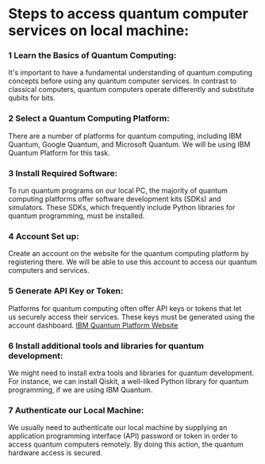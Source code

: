 # Steps to access quantum computer services on local machine:

### 1 Learn the Basics of Quantum Computing: 
It's important to have a fundamental understanding of quantum computing concepts before using any quantum computer services. In contrast to classical computers, quantum computers operate differently and substitute qubits for bits.

### 2 Select a Quantum Computing Platform: 
There are a number of platforms for quantum computing, including IBM Quantum, Google Quantum, and Microsoft Quantum. We will be using IBM Quantum Platform for this task.

### 3 Install Required Software: 
To run quantum programs on our local PC, the majority of quantum computing platforms offer software development kits (SDKs) and simulators. These SDKs, which frequently include Python libraries for quantum programming, must be installed.

### 4 Account Set up:
Create an account on the website for the quantum computing platform by registering there. We will be able to use this account to access our quantum computers and services.

### 5 Generate API Key or Token:
Platforms for quantum computing often offer API keys or tokens that let us securely access their services. These keys must be generated using the account dashboard.
[IBM Quantum Platform Website](https://quantum-computing.ibm.com/)

### 6 Install additional tools and libraries for quantum development: 
We might need to install extra tools and libraries for quantum development. For instance, we can install Qiskit, a well-liked Python library for quantum programming, if we are using IBM Quantum.

### 7 Authenticate our Local Machine: 
We usually need to authenticate our local machine by supplying an application programming interface (API) password or token in order to access quantum computers remotely. By doing this action, the quantum hardware access is secured.

 
